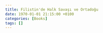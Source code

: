 ```yaml
---
title: Filistin'de Halk Savaşı ve Ortadoğu
date: 1970-01-01 21:15:00 +0100
categories: [Books]
tags: []
---
```


